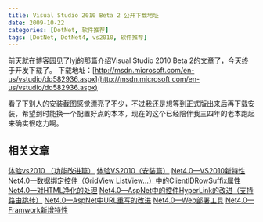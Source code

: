 ```yaml
---
title: Visual Studio 2010 Beta 2 公开下载地址
date: 2009-10-22
categories: [DotNet, 软件推荐]
tags: [DotNet, DotNet4, vs2010, 软件推荐]
---
```


前天就在博客园见了lyj的那篇介绍Visual Studio 2010 Beta 2的文章了，今天终于开发下载了。
下载地址：[http://msdn.microsoft.com/en-us/vstudio/dd582936.aspx](http://msdn.microsoft.com/en-us/vstudio/dd582936.aspx)

看了下别人的安装截图感觉漂亮了不少，不过我还是想等到正式版出来后再下载安装，希望到时能换一个配置好点的本本，现在的这个已经陪伴我三四年的老本跑起来确实很吃力啊。

## 相关文章

[体验vs2010 （功能改进篇）](http://blog.fwhyy.com/2009/10/experience-vs2010-improvements/)
[体验VS2010（安装篇）](http://blog.fwhyy.com/2009/10/experience-vs2010-installation/)
[Net4.0—VS2010新特性](http://blog.fwhyy.com/2010/05/net-4-vs2010-new-features/)
[Net4.0—数据绑定控件（GridView ListView…）中的ClientIDRowSuffix属性](http://blog.fwhyy.com/2010/07/net-4-data-bound-controls-the-clientidrowsuffix-properties/)
[Net4.0—对HTML净化的处理](http://blog.fwhyy.com/2010/07/net-4-purification-processing-of-html/)
[Net4.0—AspNet中的控件HyperLink的改进（支持路由跳转）](http://blog.fwhyy.com/2010/07/net-4-aspnet-controls-the-hyperlink-in-the-improvement/)
[Net4.0—AspNet中URL重写的改进](http://blog.fwhyy.com/2010/07/net-4-aspnet-url-rewriting-in-the-improvement/)
[Net4.0—Web部署工具](http://blog.fwhyy.com/2010/06/net-4-the-web-deployment-tool/)
[Net4.0—Framwork新增特性](http://blog.fwhyy.com/2010/05/net-4-framwork-of-new-features/)

